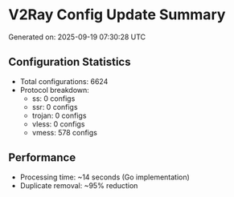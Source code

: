 # V2Ray Config Update Summary
Generated on: 2025-09-19 07:30:28 UTC

## Configuration Statistics
- Total configurations: 6624
- Protocol breakdown:
  - ss: 0 configs
  - ssr: 0 configs
  - trojan: 0 configs
  - vless: 0 configs
  - vmess: 578 configs

## Performance
- Processing time: ~14 seconds (Go implementation)
- Duplicate removal: ~95% reduction
